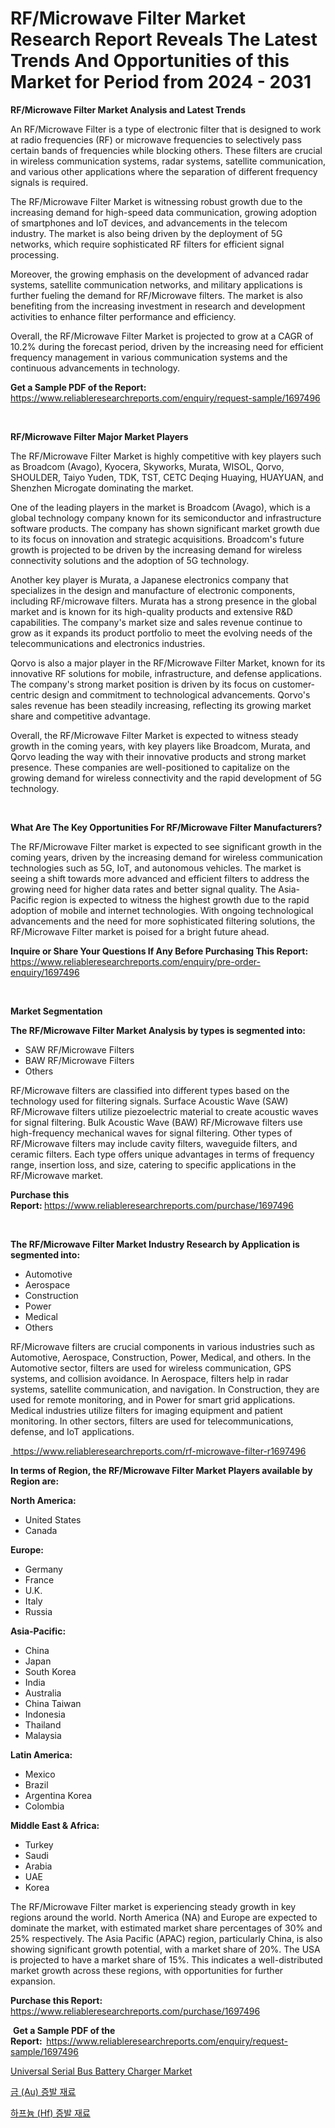 <p><h1>RF/Microwave Filter Market Research Report Reveals The Latest Trends And Opportunities of this Market for Period from 2024 - 2031</h1></p><p><strong>RF/Microwave Filter Market Analysis and Latest Trends</strong></p>
<p><p>An RF/Microwave Filter is a type of electronic filter that is designed to work at radio frequencies (RF) or microwave frequencies to selectively pass certain bands of frequencies while blocking others. These filters are crucial in wireless communication systems, radar systems, satellite communication, and various other applications where the separation of different frequency signals is required.</p><p>The RF/Microwave Filter Market is witnessing robust growth due to the increasing demand for high-speed data communication, growing adoption of smartphones and IoT devices, and advancements in the telecom industry. The market is also being driven by the deployment of 5G networks, which require sophisticated RF filters for efficient signal processing.</p><p>Moreover, the growing emphasis on the development of advanced radar systems, satellite communication networks, and military applications is further fueling the demand for RF/Microwave filters. The market is also benefiting from the increasing investment in research and development activities to enhance filter performance and efficiency.</p><p>Overall, the RF/Microwave Filter Market is projected to grow at a CAGR of 10.2% during the forecast period, driven by the increasing need for efficient frequency management in various communication systems and the continuous advancements in technology.</p></p>
<p><strong>Get a Sample PDF of the Report:&nbsp;</strong> <a href="https://www.reliableresearchreports.com/enquiry/request-sample/1697496">https://www.reliableresearchreports.com/enquiry/request-sample/1697496</a></p>
<p>&nbsp;</p>
<p><strong>RF/Microwave Filter Major Market Players</strong></p>
<p><p>The RF/Microwave Filter Market is highly competitive with key players such as Broadcom (Avago), Kyocera, Skyworks, Murata, WISOL, Qorvo, SHOULDER, Taiyo Yuden, TDK, TST, CETC Deqing Huaying, HUAYUAN, and Shenzhen Microgate dominating the market. </p><p>One of the leading players in the market is Broadcom (Avago), which is a global technology company known for its semiconductor and infrastructure software products. The company has shown significant market growth due to its focus on innovation and strategic acquisitions. Broadcom's future growth is projected to be driven by the increasing demand for wireless connectivity solutions and the adoption of 5G technology.</p><p>Another key player is Murata, a Japanese electronics company that specializes in the design and manufacture of electronic components, including RF/microwave filters. Murata has a strong presence in the global market and is known for its high-quality products and extensive R&D capabilities. The company's market size and sales revenue continue to grow as it expands its product portfolio to meet the evolving needs of the telecommunications and electronics industries.</p><p>Qorvo is also a major player in the RF/Microwave Filter Market, known for its innovative RF solutions for mobile, infrastructure, and defense applications. The company's strong market position is driven by its focus on customer-centric design and commitment to technological advancements. Qorvo's sales revenue has been steadily increasing, reflecting its growing market share and competitive advantage.</p><p>Overall, the RF/Microwave Filter Market is expected to witness steady growth in the coming years, with key players like Broadcom, Murata, and Qorvo leading the way with their innovative products and strong market presence. These companies are well-positioned to capitalize on the growing demand for wireless connectivity and the rapid development of 5G technology.</p></p>
<p>&nbsp;</p>
<p><strong>What Are The Key Opportunities For RF/Microwave Filter Manufacturers?</strong></p>
<p><p>The RF/Microwave Filter market is expected to see significant growth in the coming years, driven by the increasing demand for wireless communication technologies such as 5G, IoT, and autonomous vehicles. The market is seeing a shift towards more advanced and efficient filters to address the growing need for higher data rates and better signal quality. The Asia-Pacific region is expected to witness the highest growth due to the rapid adoption of mobile and internet technologies. With ongoing technological advancements and the need for more sophisticated filtering solutions, the RF/Microwave Filter market is poised for a bright future ahead.</p></p>
<p><strong>Inquire or Share Your Questions If Any Before Purchasing This Report:</strong> <a href="https://www.reliableresearchreports.com/enquiry/pre-order-enquiry/1697496">https://www.reliableresearchreports.com/enquiry/pre-order-enquiry/1697496</a></p>
<p>&nbsp;</p>
<p><strong>Market Segmentation</strong></p>
<p><strong>The RF/Microwave Filter Market Analysis by types is segmented into:</strong></p>
<p><ul><li>SAW RF/Microwave Filters</li><li>BAW RF/Microwave Filters</li><li>Others</li></ul></p>
<p><p>RF/Microwave filters are classified into different types based on the technology used for filtering signals. Surface Acoustic Wave (SAW) RF/Microwave filters utilize piezoelectric material to create acoustic waves for signal filtering. Bulk Acoustic Wave (BAW) RF/Microwave filters use high-frequency mechanical waves for signal filtering. Other types of RF/Microwave filters may include cavity filters, waveguide filters, and ceramic filters. Each type offers unique advantages in terms of frequency range, insertion loss, and size, catering to specific applications in the RF/Microwave market.</p></p>
<p><strong>Purchase this Report:&nbsp;</strong><a href="https://www.reliableresearchreports.com/purchase/1697496">https://www.reliableresearchreports.com/purchase/1697496</a></p>
<p>&nbsp;</p>
<p><strong>The RF/Microwave Filter Market Industry Research by Application is segmented into:</strong></p>
<p><ul><li>Automotive</li><li>Aerospace</li><li>Construction</li><li>Power</li><li>Medical</li><li>Others</li></ul></p>
<p><p>RF/Microwave filters are crucial components in various industries such as Automotive, Aerospace, Construction, Power, Medical, and others. In the Automotive sector, filters are used for wireless communication, GPS systems, and collision avoidance. In Aerospace, filters help in radar systems, satellite communication, and navigation. In Construction, they are used for remote monitoring, and in Power for smart grid applications. Medical industries utilize filters for imaging equipment and patient monitoring. In other sectors, filters are used for telecommunications, defense, and IoT applications.</p></p>
<p><a href="https://www.reliableresearchreports.com/rf-microwave-filter-r1697496">&nbsp;https://www.reliableresearchreports.com/rf-microwave-filter-r1697496</a></p>
<p><strong>In terms of Region, the RF/Microwave Filter Market Players available by Region are:</strong></p>
<p>
    <p> <strong> North America: </strong>
        <ul>
            <li>United States</li>
            <li>Canada</li>
        </ul>
        </p> 
    <p> <strong> Europe: </strong>
        <ul>
            <li>Germany</li>
            <li>France</li>
            <li>U.K.</li>
            <li>Italy</li>
            <li>Russia</li>
        </ul>
        </p> 
    <p> <strong> Asia-Pacific: </strong>
        <ul>
            <li>China</li>
            <li>Japan</li>
            <li>South Korea</li>
            <li>India</li>
            <li>Australia</li>
            <li>China Taiwan</li>
            <li>Indonesia</li>
            <li>Thailand</li>
            <li>Malaysia</li>
        </ul>
        </p> 
    <p> <strong> Latin America: </strong>
        <ul>
            <li>Mexico</li>
            <li>Brazil</li>
            <li>Argentina Korea</li>
            <li>Colombia</li>
        </ul>
        </p> 
    <p> <strong> Middle East & Africa: </strong>
        <ul>
            <li>Turkey</li>
            <li>Saudi</li>
            <li>Arabia</li>
            <li>UAE</li>
            <li>Korea</li>
        </ul>
    </p>
    </p>
<p><p>The RF/Microwave Filter market is experiencing steady growth in key regions around the world. North America (NA) and Europe are expected to dominate the market, with estimated market share percentages of 30% and 25% respectively. The Asia Pacific (APAC) region, particularly China, is also showing significant growth potential, with a market share of 20%. The USA is projected to have a market share of 15%. This indicates a well-distributed market growth across these regions, with opportunities for further expansion.</p></p>
<p><strong>Purchase this Report: </strong><a href="https://www.reliableresearchreports.com/purchase/1697496">https://www.reliableresearchreports.com/purchase/1697496</a></p>
<p>&nbsp;<strong>Get a Sample PDF of the Report:&nbsp;&nbsp;</strong><a href="https://www.reliableresearchreports.com/enquiry/request-sample/1697496">https://www.reliableresearchreports.com/enquiry/request-sample/1697496</a></p>
<p><strong></strong></p>
<p><p><a href="https://issuu.com/reportprime-2/docs/universal-serial-bus-battery-charger-market-size-2">Universal Serial Bus Battery Charger Market</a></p><p><a href="https://github.com/rrmadityapu/Market-Research-Report-List-1/blob/main/490098793788.md">금 (Au) 증발 재료</a></p><p><a href="https://github.com/njolsky1/Market-Research-Report-List-1/blob/main/541243993789.md">하프늄 (Hf) 증발 재료</a></p></p>
